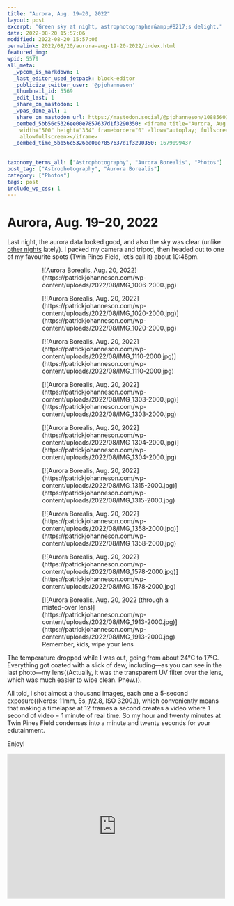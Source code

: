 ```yaml
---
title: "Aurora, Aug. 19–20, 2022"
layout: post
excerpt: "Green sky at night, astrophotographer&amp;#8217;s delight."
date: 2022-08-20 15:57:06
modified: 2022-08-20 15:57:06
permalink: 2022/08/20/aurora-aug-19-20-2022/index.html
featured_img: 
wpid: 5579
all_meta: 
  _wpcom_is_markdown: 1
  _last_editor_used_jetpack: block-editor
  _publicize_twitter_user: '@pjohanneson'
  _thumbnail_id: 5569
  _edit_last: 1
  _share_on_mastodon: 1
  _wpas_done_all: 1
  _share_on_mastodon_url: https://mastodon.social/@pjohanneson/108856018759196878
  _oembed_5bb56c5326ee00e7857637d1f3290350: <iframe title="Aurora, Aug. 19-20" src="https://player.vimeo.com/video/741415932?h=cefa2a9e1b&amp;dnt=1&amp;app_id=122963"
    width="500" height="334" frameborder="0" allow="autoplay; fullscreen; picture-in-picture"
    allowfullscreen></iframe>
  _oembed_time_5bb56c5326ee00e7857637d1f3290350: 1679099437
  
  
taxonomy_terms_all: ["Astrophotography", "Aurora Borealis", "Photos"]
post_tag: ["Astrophotography", "Aurora Borealis"]
category: ["Photos"]
tags: post
include_wp_css: 1
---
```


# Aurora, Aug. 19–20, 2022

Last night, the aurora data looked good, and also the sky was clear (unlike [other nights](https://patrickjohanneson.com/2022/08/18/on-a-cloudy-night/) lately). I packed my camera and tripod, then headed out to one of my favourite spots (Twin Pines Field, let’s call it) about 10:45pm.

<figure class="is-layout-flex wp-block-gallery-200 wp-block-gallery has-nested-images columns-default is-cropped"><figure class="wp-block-image size-large">![Aurora Borealis, Aug. 20, 2022](https://patrickjohanneson.com/wp-content/uploads/2022/08/IMG_1006-2000.jpg)</figure><figure class="wp-block-image size-large">[![Aurora Borealis, Aug. 20, 2022](https://patrickjohanneson.com/wp-content/uploads/2022/08/IMG_1020-2000.jpg)](https://patrickjohanneson.com/wp-content/uploads/2022/08/IMG_1020-2000.jpg)</figure><figure class="wp-block-image size-large">[![Aurora Borealis, Aug. 20, 2022](https://patrickjohanneson.com/wp-content/uploads/2022/08/IMG_1110-2000.jpg)](https://patrickjohanneson.com/wp-content/uploads/2022/08/IMG_1110-2000.jpg)</figure><figure class="wp-block-image size-large">[![Aurora Borealis, Aug. 20, 2022](https://patrickjohanneson.com/wp-content/uploads/2022/08/IMG_1303-2000.jpg)](https://patrickjohanneson.com/wp-content/uploads/2022/08/IMG_1303-2000.jpg)</figure><figure class="wp-block-image size-large">[![Aurora Borealis, Aug. 20, 2022](https://patrickjohanneson.com/wp-content/uploads/2022/08/IMG_1304-2000.jpg)](https://patrickjohanneson.com/wp-content/uploads/2022/08/IMG_1304-2000.jpg)</figure><figure class="wp-block-image size-large">[![Aurora Borealis, Aug. 20, 2022](https://patrickjohanneson.com/wp-content/uploads/2022/08/IMG_1315-2000.jpg)](https://patrickjohanneson.com/wp-content/uploads/2022/08/IMG_1315-2000.jpg)</figure><figure class="wp-block-image size-large">[![Aurora Borealis, Aug. 20, 2022](https://patrickjohanneson.com/wp-content/uploads/2022/08/IMG_1358-2000.jpg)](https://patrickjohanneson.com/wp-content/uploads/2022/08/IMG_1358-2000.jpg)</figure><figure class="wp-block-image size-large">[![Aurora Borealis, Aug. 20, 2022](https://patrickjohanneson.com/wp-content/uploads/2022/08/IMG_1578-2000.jpg)](https://patrickjohanneson.com/wp-content/uploads/2022/08/IMG_1578-2000.jpg)</figure><figure class="wp-block-image size-large">[![Aurora Borealis, Aug. 20, 2022 (through a misted-over lens)](https://patrickjohanneson.com/wp-content/uploads/2022/08/IMG_1913-2000.jpg)](https://patrickjohanneson.com/wp-content/uploads/2022/08/IMG_1913-2000.jpg)<figcaption>Remember, kids, wipe your lens</figcaption></figure></figure>The temperature dropped while I was out, going from about 24°C to 17°C. Everything got coated with a slick of dew, including—as you can see in the last photo—my lens((Actually, it was the transparent UV filter over the lens, which was much easier to wipe clean. Phew.)).

All told, I shot almost a thousand images, each one a 5-second exposure((Nerds: 11mm, 5s, *f*/2.8, ISO 3200.)), which conveniently means that making a timelapse at 12 frames a second creates a video where 1 second of video = 1 minute of real time. So my hour and twenty minutes at Twin Pines Field condenses into a minute and twenty seconds for your edutainment.

Enjoy!

<iframe allow="autoplay; fullscreen; picture-in-picture" allowfullscreen="" frameborder="0" height="334" loading="lazy" src="https://player.vimeo.com/video/741415932?h=cefa2a9e1b&dnt=1&app_id=122963" title="Aurora, Aug. 19-20" width="500"></iframe>